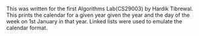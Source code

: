 This was written for the first Algorithms Lab(CS29003) by Hardik Tibrewal. This prints the calendar for a given year given the year and the day of the week on 1st January in that year. Linked lists were used to emulate the calendar format.
